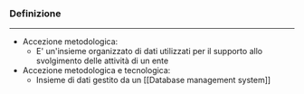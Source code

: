 ### Definizione
---
- Accezione metodologica:
	- E' un'insieme organizzato di dati utilizzati per il supporto allo svolgimento delle attività di un ente
- Accezione metodologica e tecnologica:
	- Insieme di dati gestito da un [[Database management system]]